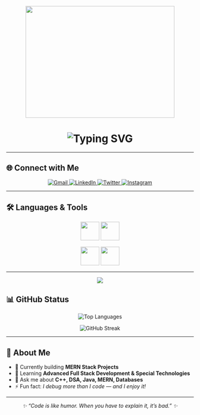 <!-- ====================== HEADER / BANNER ====================== -->
<p align="center">
  <img src="https://backiee.com/static/wallpapers/1920x1080/386745.jpg" width="400" height="300" />
</p>

<!-- ====================== ANIMATED INTRO ====================== -->
<h1 align="center">
  <img src="https://readme-typing-svg.herokuapp.com?font=Fira+Code&weight=500&size=28&pause=1000&color=36BCF7&center=true&vCenter=true&width=600&lines=Hi+%F0%9F%91%8B%2C+I'm+Kunwar+Singh;Full+Stack+Web+Developer;Turning+Ideas+Into+Reality;Always+Learning+New+Things" alt="Typing SVG" />
</h1>

<!-- ====================== PROFILE IMAGE ====================== -->

---

## 🌐 Connect with Me
<p align="center">
  <!-- Gmail -->
  <a href="https://mail.google.com/mail/u/0/#all" target="_blank">
    <img src="https://img.shields.io/badge/Gmail-D14836?style=for-the-badge&logo=gmail&logoColor=white" alt="Gmail" />
  </a>

  <!-- LinkedIn -->
  <a href="https://www.linkedin.com/in/kunwar-singh-179aa6244?utm_source=share&utm_campaign=share_via&utm_content=profile&utm_medium=android_app" target="_blank">
    <img src="https://img.shields.io/badge/LinkedIn-%230077B5?style=for-the-badge&logo=linkedin&logoColor=white" alt="LinkedIn" />
  </a>

  <!-- Twitter (X) -->
  <a href="https://x.com/AjaySingh149515?t=Cb4uVXvsogynpJw5f5sQUw&s=08" target="_blank">
    <img src="https://img.shields.io/badge/Twitter-%231DA1F2?style=for-the-badge&logo=twitter&logoColor=white" alt="Twitter" />
  </a>

  <!-- Instagram -->
  <a href="https://www.instagram.com/_ajay_singh_bhadoria?igsh=MWRwbG9tbDdsZXpycQ==" target="_blank">
    <img src="https://img.shields.io/badge/Instagram-%23E4405F?style=for-the-badge&logo=instagram&logoColor=white" alt="Instagram" />
  </a>
</p>

---

## 🛠 Languages & Tools

<p align="center">
  <!-- Row 1 -->
  <a href="#"><img src="https://skillicons.dev/icons?i=html,css,js,react,nodejs&theme=dark" height="50" /></a>
  <a href="#"><img src="https://skillicons.dev/icons?i=express,mongodb,mysql&theme=dark" height="50" /></a>
</p>

<p align="center">
  <!-- Row 2 -->
  <a href="#"><img src="https://skillicons.dev/icons?i=java,python,cpp,c,electron&theme=dark" height="50" /></a>
  <a href="#"><img src="https://skillicons.dev/icons?i=git,github,vscode,postman,figma&theme=dark" height="50" /></a>
</p>

---

<p align="center">
  <img src="https://img.shields.io/badge/💻%20Development%20Tools-8A2BE2?style=for-the-badge&logoColor=white" />
</p>

## 📊 GitHub Status
<p align="center">
  <img src="https://github-readme-stats.vercel.app/api/top-langs?username=kunwarsingh123&show_icons=true&locale=en&layout=compact&theme=tokyonight" alt="Top Languages" />
</p>

<p align="center">
  <img src="https://github-readme-streak-stats.herokuapp.com/?user=kunwarsingh123&theme=tokyonight" alt="GitHub Streak" />
</p>

---

## 🚀 About Me
- 🔭 Currently building **MERN Stack Projects**
- 🌱 Learning **Advanced Full Stack Development & Special Technologies**
- 💬 Ask me about **C++, DSA, Java, MERN, Databases**
- ⚡ Fun fact: *I debug more than I code — and I enjoy it!*

---

<p align="center">
  <i>✨ “Code is like humor. When you have to explain it, it’s bad.” ✨</i>
</p>
